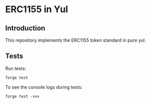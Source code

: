 # ERC1155 in Yul

## Introduction

This repository implements the ERC1155 token standard in pure yul.

## Tests

Run tests:
```
forge test
```

To see the console logs during tests:
```
forge test -vvv
```
